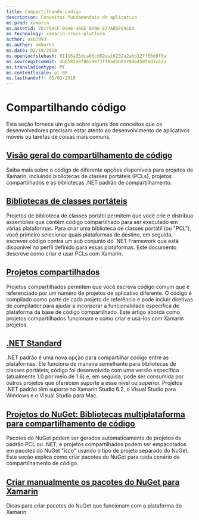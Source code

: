 ```yaml
---
title: Compartilhando código
description: Conceitos fundamentais do aplicativo
ms.prod: xamarin
ms.assetid: 7D179ACF-09A6-46EE-B49D-E27AB5F09CD4
ms.technology: xamarin-cross-platform
author: asb3993
ms.author: amburns
ms.date: 02/18/2018
ms.openlocfilehash: 01116a35dca80cd92ea16232a2abb127f60d9f0a
ms.sourcegitcommit: 4b0582a0f06598f3ff8ad5b817946459fed3c42a
ms.translationtype: MT
ms.contentlocale: pt-BR
ms.lasthandoff: 05/03/2018
---
```

# <a name="sharing-code"></a>Compartilhando código

Esta seção fornece um guia sobre alguns dos conceitos que os desenvolvedores precisam estar atento ao desenvolvimento de aplicativos móveis ou tarefas de coisas mais comuns.

## <a name="code-sharing-overviewcode-sharingmd"></a>[Visão geral do compartilhamento de código](code-sharing.md)

Saiba mais sobre o código de diferente opções disponíveis para projetos de Xamarin, incluindo bibliotecas de classes portáteis (PCLs), projetos compartilhados e as bibliotecas .NET padrão de compartilhamento.


##  <a name="portable-class-librariescross-platformapp-fundamentalspclmd"></a>[Bibliotecas de classes portáteis](~/cross-platform/app-fundamentals/pcl.md)

Projetos de biblioteca de classes portátil permitem que você crie e distribua assemblies que contêm código compartilhado para ser executado em várias plataformas. Para criar uma biblioteca de classes portátil (ou "PCL"), você primeiro selecionar quais plataformas de destino, em seguida, escrever código contra um sub conjunto do .NET Framework que está disponível no perfil definido para essas plataformas. Este documento descreve como criar e usar PCLs com Xamarin.

##  <a name="shared-projectscross-platformapp-fundamentalsshared-projectsmd"></a>[Projetos compartilhados](~/cross-platform/app-fundamentals/shared-projects.md)

Projetos compartilhados permitem que você escreva código comum que é referenciado por um número de projetos de aplicativo diferente. O código é compilado como parte de cada projeto de referência e pode incluir diretivas de compilador para ajudar a incorporar a funcionalidade específica de plataforma da base de código compartilhado. Este artigo aborda como projetos compartilhados funcionam e como criar e usá-los com Xamarin projetos.

##  <a name="net-standardcross-platformapp-fundamentalsnet-standardmd"></a>[.NET Standard](~/cross-platform/app-fundamentals/net-standard.md)

.NET padrão é uma nova opção para compartilhar código entre as plataformas. Ele funciona de maneira semelhante para bibliotecas de classes portáteis; código foi desenvolvido com uma versão específica (atualmente 1.0 por meio de 1.6) e, em seguida, pode ser consumida por outros projetos que oferecem suporte a esse nível ou superior. Projetos .NET padrão têm suporte no Xamarin Studio 6.2, o Visual Studio para Windows e o Visual Studio para Mac.

##  <a name="nuget-projects-multiplatform-libraries-for-code-sharingcross-platformapp-fundamentalsnuget-multiplatform-librariesindexmd"></a>[Projetos do NuGet: Bibliotecas multiplataforma para compartilhamento de código](~/cross-platform/app-fundamentals/nuget-multiplatform-libraries/index.md)

Pacotes do NuGet podem ser gerados automaticamente de projetos de padrão PCL ou .NET; e projetos compartilhados podem ser empacotados em pacotes do NuGet "isco" usando o tipo de projeto separado do NuGet. Esta seção explica como criar pacotes do NuGet para cada cenário de compartilhamento de código.

##  <a name="manually-creating-nuget-packages-for-xamarincross-platformapp-fundamentalsnuget-manualmd"></a>[Criar manualmente os pacotes do NuGet para Xamarin](~/cross-platform/app-fundamentals/nuget-manual.md)

Dicas para criar pacotes do NuGet que funcionam com a plataforma do Xamarin.
